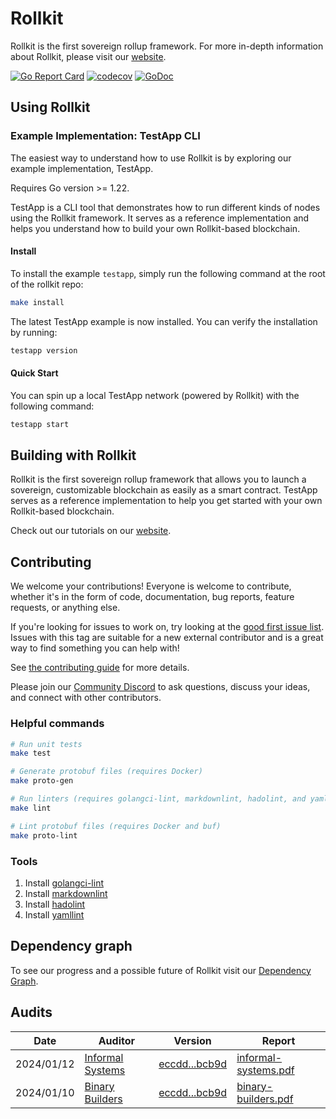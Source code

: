 # Rollkit

Rollkit is the first sovereign rollup framework. For more in-depth information about Rollkit, please visit our [website][docs].

<!-- markdownlint-disable MD013 -->
[![Go Report Card](https://goreportcard.com/badge/github.com/rollkit/rollkit)](https://goreportcard.com/report/github.com/rollkit/rollkit)
[![codecov](https://codecov.io/gh/rollkit/rollkit/branch/main/graph/badge.svg?token=CWGA4RLDS9)](https://codecov.io/gh/rollkit/rollkit)
[![GoDoc](https://godoc.org/github.com/rollkit/rollkit?status.svg)](https://godoc.org/github.com/rollkit/rollkit)
<!-- markdownlint-enable MD013 -->

## Using Rollkit

### Example Implementation: TestApp CLI

The easiest way to understand how to use Rollkit is by exploring our example implementation, TestApp.

Requires Go version >= 1.22.

TestApp is a CLI tool that demonstrates how to run different kinds of nodes using the Rollkit framework.
It serves as a reference implementation and helps you understand how to build your own Rollkit-based blockchain.

#### Install

To install the example `testapp`, simply run the following command at the root of the
rollkit repo:

```bash
make install
```

The latest TestApp example is now installed. You can verify the installation by running:

```bash
testapp version
```

#### Quick Start

You can spin up a local TestApp network (powered by Rollkit) with the following command:

```bash
testapp start
```

## Building with Rollkit

Rollkit is the first sovereign rollup framework that allows you to launch
a sovereign, customizable blockchain as easily as a smart contract.
TestApp serves as a reference implementation to help you get started with your own Rollkit-based blockchain.

Check out our tutorials on our [website][docs].

## Contributing

We welcome your contributions! Everyone is welcome to contribute, whether it's
in the form of code, documentation, bug reports, feature
requests, or anything else.

If you're looking for issues to work on, try looking at the
[good first issue list](https://github.com/rollkit/rollkit/issues?q=is%3Aissue+is%3Aopen+label%3A%22good+first+issue%22).
Issues with this tag are suitable for a new external contributor and is a great
way to find something you can help with!

See
[the contributing guide](https://github.com/rollkit/rollkit/blob/main/CONTRIBUTING.md)
for more details.

Please join our
[Community Discord](https://discord.com/invite/YsnTPcSfWQ)
to ask questions, discuss your ideas, and connect with other contributors.

### Helpful commands

```sh
# Run unit tests
make test

# Generate protobuf files (requires Docker)
make proto-gen

# Run linters (requires golangci-lint, markdownlint, hadolint, and yamllint)
make lint

# Lint protobuf files (requires Docker and buf)
make proto-lint

```

### Tools

1. Install [golangci-lint](https://golangci-lint.run/welcome/install/)
1. Install [markdownlint](https://github.com/DavidAnson/markdownlint)
1. Install [hadolint](https://github.com/hadolint/hadolint)
1. Install [yamllint](https://yamllint.readthedocs.io/en/stable/quickstart.html)

## Dependency graph

To see our progress and a possible future of Rollkit visit our [Dependency
Graph](https://github.com/rollkit/rollkit/blob/main/specs/src/specs/rollkit-dependency-graph.md).

## Audits

| Date | Auditor | Version | Report |
|---|---|---|---|
| 2024/01/12 | [Informal Systems](https://informal.systems/) | [eccdd...bcb9d](https://github.com/rollkit/rollkit/commit/eccdd0f1793a5ac532011ef4d896de9e0d8bcb9d) | [informal-systems.pdf](specs/audit/informal-systems.pdf) |
| 2024/01/10 | [Binary Builders](https://binary.builders/)   | [eccdd...bcb9d](https://github.com/rollkit/rollkit/commit/eccdd0f1793a5ac532011ef4d896de9e0d8bcb9d) | [binary-builders.pdf](specs/audit/binary-builders.pdf)   |

[docs]: https://rollkit.dev
